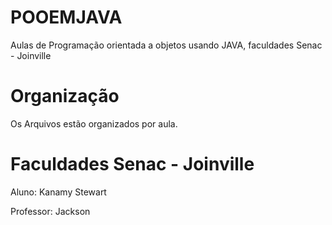 # POOEMJAVA
Aulas de Programação orientada a objetos usando JAVA, faculdades Senac - Joinville

# Organização
Os Arquivos estão organizados por aula.

# Faculdades Senac - Joinville

Aluno: Kanamy Stewart

Professor: Jackson
